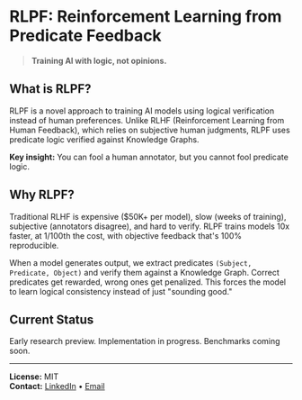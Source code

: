 # RLPF: Reinforcement Learning from Predicate Feedback

> **Training AI with logic, not opinions.**

## What is RLPF?

RLPF is a novel approach to training AI models using logical verification instead of human preferences. Unlike RLHF (Reinforcement Learning from Human Feedback), which relies on subjective human judgments, RLPF uses predicate logic verified against Knowledge Graphs.

**Key insight:** You can fool a human annotator, but you cannot fool predicate logic.

## Why RLPF?

Traditional RLHF is expensive ($50K+ per model), slow (weeks of training), subjective (annotators disagree), and hard to verify. RLPF trains models 10x faster, at 1/100th the cost, with objective feedback that's 100% reproducible.

When a model generates output, we extract predicates `(Subject, Predicate, Object)` and verify them against a Knowledge Graph. Correct predicates get rewarded, wrong ones get penalized. This forces the model to learn logical consistency instead of just "sounding good."

## Current Status

Early research preview. Implementation in progress. Benchmarks coming soon.

---

**License:** MIT  
**Contact:** [LinkedIn](https://www.linkedin.com/in/mykhailo-lapshyn-2a3702309) • [Email](mailto:lapshynmisha@gmail.com)
